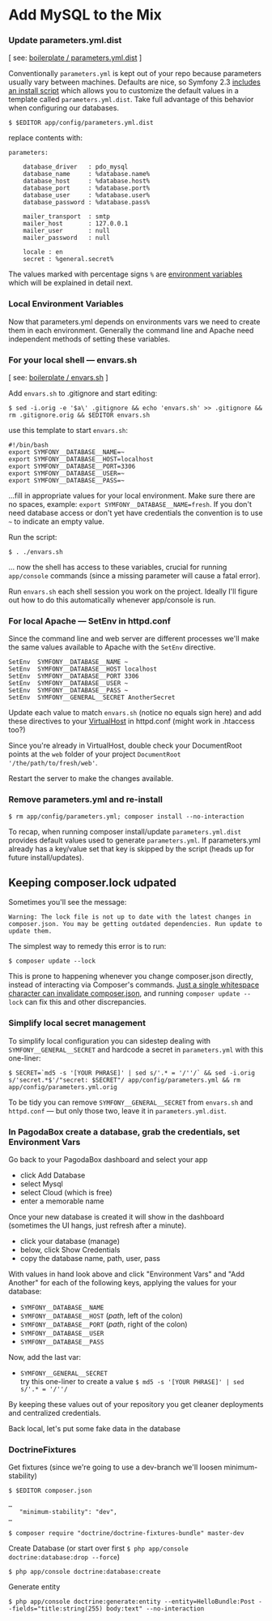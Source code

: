 Add MySQL to the Mix
==========================

### Update parameters.yml.dist

[ see: [boilerplate / parameters.yml.dist](boilerplate/parameters.yml.dist) ] 

Conventionally `parameters.yml` is kept out of your repo because parameters usually vary between machines. Defaults are nice, so Symfony 2.3 <a href="http://symfony.com/blog/new-in-symfony-2-3-interactive-management-of-the-parameters-yml-file" target="_new">includes an install script</a> which allows you to customize the default values in a template called `parameters.yml.dist`. Take full advantage of this behavior when configuring our databases.

```
$ $EDITOR app/config/parameters.yml.dist
```
replace contents with:

```
parameters:

    database_driver   : pdo_mysql
    database_name     : %database.name%    
    database_host     : %database.host%
    database_port     : %database.port%
    database_user     : %database.user%
    database_password : %database.pass%
    
    mailer_transport  : smtp
    mailer_host       : 127.0.0.1
    mailer_user       : null
    mailer_password   : null
    
    locale : en
    secret : %general.secret%
```
The values marked with percentage signs `%` are <a href="http://symfony.com/doc/current/cookbook/configuration/external_parameters.html" target="_new">environment variables</a> which will be explained in detail next.

### Local Environment Variables

Now that parameters.yml depends on environments vars we need to create them in each environment. Generally the command line and Apache need independent methods of setting these variables.

### For your local shell — envars.sh

[ see: [boilerplate / envars.sh](https://github.com/mfdj/symfony2-on-pagodabox/blob/master/boilerplate/envars.sh) ]

Add `envars.sh` to .gitignore and start editing:

```
$ sed -i.orig -e '$a\' .gitignore && echo 'envars.sh' >> .gitignore && rm .gitignore.orig && $EDITOR envars.sh
```
use this template to start `envars.sh`:

```
#!/bin/bash
export SYMFONY__DATABASE__NAME=~
export SYMFONY__DATABASE__HOST=localhost
export SYMFONY__DATABASE__PORT=3306
export SYMFONY__DATABASE__USER=~
export SYMFONY__DATABASE__PASS=~
```
…fill in appropriate values for your local environment. Make sure there are no spaces, example: `export SYMFONY__DATABASE__NAME=fresh`. If you don't need database access or don't yet have credentials the convention is to use `~` to indicate an empty value.

Run the script:

```
$ . ./envars.sh
```
… now the shell has access to these variables, crucial for running `app/console` commands (since a missing parameter will cause a fatal error).

Run `envars.sh` each shell session you work on the project. Ideally I'll figure out how to do this automatically whenever app/console is run.

### For local Apache — SetEnv in httpd.conf

Since the command line and web server are different processes we'll make the same values available to Apache with the `SetEnv` directive.

```
SetEnv  SYMFONY__DATABASE__NAME ~
SetEnv  SYMFONY__DATABASE__HOST localhost
SetEnv  SYMFONY__DATABASE__PORT 3306
SetEnv  SYMFONY__DATABASE__USER ~
SetEnv  SYMFONY__DATABASE__PASS ~
SetEnv  SYMFONY__GENERAL__SECRET AnotherSecret
```
Update each value to match `envars.sh` (notice no equals sign here) and add these directives to your <a href="http://symfony.com/doc/current/cookbook/configuration/external_parameters.html" target="_new">VirtualHost</a> in httpd.conf (might work in .htaccess too?)

Since you're already in VirtualHost, double check your DocumentRoot points at the `web` folder of your project `DocumentRoot '/the/path/to/fresh/web'`.

Restart the server to make the changes available.

### Remove parameters.yml and re-install

```
$ rm app/config/parameters.yml; composer install --no-interaction
```
To recap, when running composer install/update `parameters.yml.dist` provides default values used to generate `parameters.yml`.  If parameters.yml already has a key/value set that key is skipped by the script (heads up for future install/updates).

## Keeping composer.lock udpated

Sometimes you'll see the message: 

`Warning: The lock file is not up to date with the latest changes in composer.json. You may be getting outdated dependencies. Run update to update them.`

The simplest way to remedy this error is to run:

`$ composer update --lock`

This is prone to happening whenever you change composer.json directly, instead of interacting via Composer's commands. [Just a single whitespace character can invalidate composer.json](http://moquet.net/blog/5-features-about-composer-php/#1_update_only_one_vendor), and running `composer update --lock` can fix this and other discrepancies.

### Simplify local secret management

To simplify local configuration you can sidestep dealing with `SYMFONY__GENERAL__SECRET` and hardcode a secret in `parameters.yml` with this one-liner:

```
$ SECRET=`md5 -s '[YOUR PHRASE]' | sed s/'.* = '/''/` && sed -i.orig s/'secret.*$'/"secret: $SECRET"/ app/config/parameters.yml && rm app/config/parameters.yml.orig
```
To be tidy you can remove `SYMFONY__GENERAL__SECRET` from `envars.sh` and `httpd.conf` — but only those two, leave it in `parameters.yml.dist`.

### In PagodaBox create a database, grab the credentials, set Environment Vars

Go back to your PagodaBox dashboard and select your app

- click Add Database
- select Mysql
- select Cloud (which is free)
- enter a memorable name

Once your new database is created it will show in the dashboard (sometimes the UI hangs, just refresh after a minute).

- click your database (manage)
- below, click Show Credentials
- copy the database name, path, user, pass

With values in hand look above and click "Environment Vars" and "Add Another" for each of the following keys, applying the values for your database:

- `SYMFONY__DATABASE__NAME`
- `SYMFONY__DATABASE__HOST` (*path*, left of the colon)
- `SYMFONY__DATABASE__PORT` (*path*, right of the colon)
- `SYMFONY__DATABASE__USER`
- `SYMFONY__DATABASE__PASS`

Now, add the last var:

- `SYMFONY__GENERAL__SECRET`<br/>try this one-liner to create a value `$ md5 -s '[YOUR PHRASE]' | sed s/'.* = '/''/` 

By keeping these values out of your repository you get cleaner deployments and centralized credentials.

Back local, let's put some fake data in the database

### DoctrineFixtures


Get fixtures (since we're going to use a dev-branch we'll loosen minimum-stability)

```
$ $EDITOR composer.json 
```
```
…
   "minimum-stability": "dev",
…
```

```
$ composer require "doctrine/doctrine-fixtures-bundle" master-dev
```

Create Database (or start over first `$ php app/console doctrine:database:drop --force`)

```
$ php app/console doctrine:database:create
```
Generate entity
```
$ php app/console doctrine:generate:entity --entity=HelloBundle:Post --fields="title:string(255) body:text" --no-interaction
```
